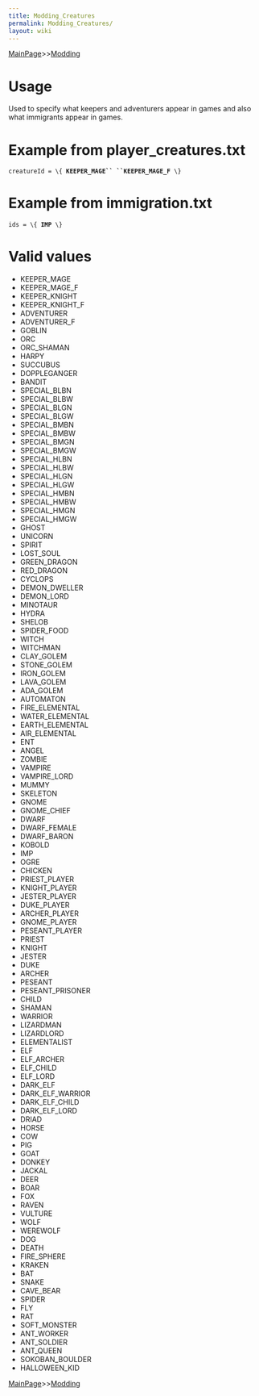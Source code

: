 ```yaml
---
title: Modding_Creatures
permalink: Modding_Creatures/
layout: wiki
---
```


[MainPage](/keeperrl_wiki/ "wikilink")>>[Modding](/keeperrl_wiki/Modding_Guide "wikilink")

Usage
=====

Used to specify what keepers and adventurers appear in games and also
what immigrants appear in games.

Example from player\_creatures.txt
==================================

`creatureId = \{ `**`KEEPER_MAGE`` ``KEEPER_MAGE_F`**` \}`

Example from immigration.txt
============================

`ids = \{ `**`IMP`**` \}`

Valid values
============

-   KEEPER\_MAGE
-   KEEPER\_MAGE\_F
-   KEEPER\_KNIGHT
-   KEEPER\_KNIGHT\_F
-   ADVENTURER
-   ADVENTURER\_F
-   GOBLIN
-   ORC
-   ORC\_SHAMAN
-   HARPY
-   SUCCUBUS
-   DOPPLEGANGER
-   BANDIT
-   SPECIAL\_BLBN
-   SPECIAL\_BLBW
-   SPECIAL\_BLGN
-   SPECIAL\_BLGW
-   SPECIAL\_BMBN
-   SPECIAL\_BMBW
-   SPECIAL\_BMGN
-   SPECIAL\_BMGW
-   SPECIAL\_HLBN
-   SPECIAL\_HLBW
-   SPECIAL\_HLGN
-   SPECIAL\_HLGW
-   SPECIAL\_HMBN
-   SPECIAL\_HMBW
-   SPECIAL\_HMGN
-   SPECIAL\_HMGW
-   GHOST
-   UNICORN
-   SPIRIT
-   LOST\_SOUL
-   GREEN\_DRAGON
-   RED\_DRAGON
-   CYCLOPS
-   DEMON\_DWELLER
-   DEMON\_LORD
-   MINOTAUR
-   HYDRA
-   SHELOB
-   SPIDER\_FOOD
-   WITCH
-   WITCHMAN
-   CLAY\_GOLEM
-   STONE\_GOLEM
-   IRON\_GOLEM
-   LAVA\_GOLEM
-   ADA\_GOLEM
-   AUTOMATON
-   FIRE\_ELEMENTAL
-   WATER\_ELEMENTAL
-   EARTH\_ELEMENTAL
-   AIR\_ELEMENTAL
-   ENT
-   ANGEL
-   ZOMBIE
-   VAMPIRE
-   VAMPIRE\_LORD
-   MUMMY
-   SKELETON
-   GNOME
-   GNOME\_CHIEF
-   DWARF
-   DWARF\_FEMALE
-   DWARF\_BARON
-   KOBOLD
-   IMP
-   OGRE
-   CHICKEN
-   PRIEST\_PLAYER
-   KNIGHT\_PLAYER
-   JESTER\_PLAYER
-   DUKE\_PLAYER
-   ARCHER\_PLAYER
-   GNOME\_PLAYER
-   PESEANT\_PLAYER
-   PRIEST
-   KNIGHT
-   JESTER
-   DUKE
-   ARCHER
-   PESEANT
-   PESEANT\_PRISONER
-   CHILD
-   SHAMAN
-   WARRIOR
-   LIZARDMAN
-   LIZARDLORD
-   ELEMENTALIST
-   ELF
-   ELF\_ARCHER
-   ELF\_CHILD
-   ELF\_LORD
-   DARK\_ELF
-   DARK\_ELF\_WARRIOR
-   DARK\_ELF\_CHILD
-   DARK\_ELF\_LORD
-   DRIAD
-   HORSE
-   COW
-   PIG
-   GOAT
-   DONKEY
-   JACKAL
-   DEER
-   BOAR
-   FOX
-   RAVEN
-   VULTURE
-   WOLF
-   WEREWOLF
-   DOG
-   DEATH
-   FIRE\_SPHERE
-   KRAKEN
-   BAT
-   SNAKE
-   CAVE\_BEAR
-   SPIDER
-   FLY
-   RAT
-   SOFT\_MONSTER
-   ANT\_WORKER
-   ANT\_SOLDIER
-   ANT\_QUEEN
-   SOKOBAN\_BOULDER
-   HALLOWEEN\_KID

[MainPage](/keeperrl_wiki/ "wikilink")>>[Modding](/keeperrl_wiki/Modding_Guide "wikilink")

